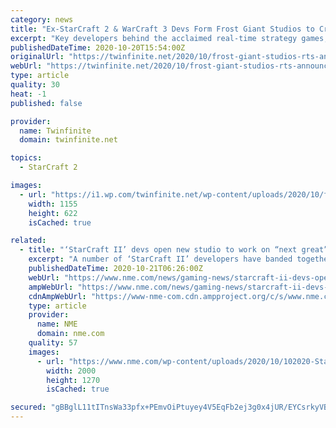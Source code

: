```yaml
---
category: news
title: "Ex-StarCraft 2 & WarCraft 3 Devs Form Frost Giant Studios to Create “Next Great RTS”"
excerpt: "Key developers behind the acclaimed real-time strategy games, StarCraft 2 and WarCraft 3, are forming a new game development team known as Frost Giant Studios. The team is being formed to create ..."
publishedDateTime: 2020-10-20T15:54:00Z
originalUrl: "https://twinfinite.net/2020/10/frost-giant-studios-rts-announcement/"
webUrl: "https://twinfinite.net/2020/10/frost-giant-studios-rts-announcement/"
type: article
quality: 30
heat: -1
published: false

provider:
  name: Twinfinite
  domain: twinfinite.net

topics:
  - StarCraft 2

images:
  - url: "https://i1.wp.com/twinfinite.net/wp-content/uploads/2020/10/frost-giant-studios-2.png?fit=1155%2C622&#038;ssl=1"
    width: 1155
    height: 622
    isCached: true

related:
  - title: "‘StarCraft II’ devs open new studio to work on “next great” RTS game"
    excerpt: "A number of ‘StarCraft II’ developers have banded together to open a new studio focused on PC real-time strategy games."
    publishedDateTime: 2020-10-21T06:26:00Z
    webUrl: "https://www.nme.com/news/gaming-news/starcraft-ii-devs-open-new-studio-to-work-on-next-great-rts-game-2793282"
    ampWebUrl: "https://www.nme.com/news/gaming-news/starcraft-ii-devs-open-new-studio-to-work-on-next-great-rts-game-2793282?amp"
    cdnAmpWebUrl: "https://www-nme-com.cdn.ampproject.org/c/s/www.nme.com/news/gaming-news/starcraft-ii-devs-open-new-studio-to-work-on-next-great-rts-game-2793282?amp"
    type: article
    provider:
      name: NME
      domain: nme.com
    quality: 57
    images:
      - url: "https://www.nme.com/wp-content/uploads/2020/10/102020-Starcraft-II-Blizzard-Entertainment.jpg"
        width: 2000
        height: 1270
        isCached: true

secured: "gBBglL11tITnsWa33pfx+PEmvOiPtuyey4V5EqFb2ej3g0x4jUR/EYCsrkyVB6HHjOXrsBBVaQpfkyYyh9FamEthqsrPg2xZ7j7RoZl79epldcrPM62r0PohmsngCpysgCIdoZe/pGVXWLZ/2kY3s7Zttwp6ESWPl2umuTHQMyLR+JMK1iRk4KKrMAmG4kvYoRDomRxtEUZBWf8iGZKv3a0UIlvrpoO7ktbaSuAoRGIb60JtKQ6+NRY3iyUS3MvLMPqhXo6rC6Edo84obvXLt+svX9j54N+Fh8SHK9Cz/UxWQwHZiX8jVpMDQyE0l48wG0Qxe0PaM4uGU5Uoo9WZn4d6yhCOtQgQjY5DyGjEoGI=;+TCrkPsZPrPKm6EFgNBI3A=="
---
```


